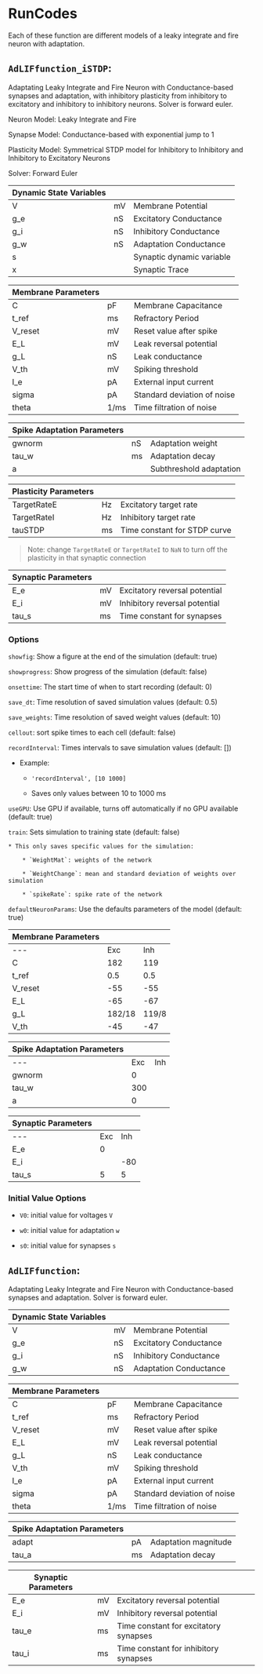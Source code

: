 # RunCodes

Each of these function are different models of a leaky integrate and fire neuron with adaptation.

 ## `AdLIFfunction_iSTDP`: 
 Adaptating Leaky Integrate and Fire Neuron with Conductance-based synapses and adaptation, with inhibitory plasticity from inhibitory to excitatory and inhibitory to inhibitory neurons. Solver is forward euler. 

 Neuron Model: Leaky Integrate and Fire

 Synapse Model: Conductance-based with exponential jump to 1

 Plasticity Model: Symmetrical STDP model for Inhibitory to Inhibitory and Inhibitory to Excitatory Neurons

 Solver: Forward Euler
    
| Dynamic State Variables |  |  | 
| --- | --- | --- | 
| V | mV | Membrane Potential | 
| g_e | nS | Excitatory Conductance | 
| g_i | nS | Inhibitory Conductance | 
| g_w | nS | Adaptation Conductance | 
| s | | Synaptic dynamic variable |
| x | | Synaptic Trace | 

| Membrane Parameters |  |  | 
| --- | --- | --- | 
| C | pF | Membrane Capacitance | 
| t_ref | ms | Refractory Period | 
| V_reset | mV | Reset value after spike | 
| E_L | mV | Leak reversal potential | 
| g_L | nS | Leak conductance | 
| V_th | mV | Spiking threshold | 
| I_e | pA | External input current | 
| sigma | pA | Standard deviation of noise | 
| theta | 1/ms | Time filtration of noise |

| Spike Adaptation Parameters |  |  | 
| --- | --- | --- | 
| gwnorm | nS | Adaptation weight | 
| tau_w | ms | Adaptation decay | 
| a |  | Subthreshold adaptation | 

| Plasticity Parameters |  |  | 
| --- | --- | --- | 
| TargetRateE | Hz | Excitatory target rate | 
| TargetRateI | Hz | Inhibitory target rate | 
| tauSTDP | ms | Time constant for STDP curve | 

> Note: change `TargetRateE` or `TargetRateI` to `NaN` to turn off the plasticity in that synaptic connection

| Synaptic Parameters |  |  | 
| --- | --- | --- | 
| E_e | mV | Excitatory reversal potential | 
| E_i | mV | Inhibitory reversal potential | 
| tau_s | ms | Time constant for synapses | 

### Options

`showfig`: Show a figure at the end of the simulation (default: true)

`showprogress`: Show progress of the simulation (default: false)

`onsettime`: The start time of when to start recording (default: 0)

`save_dt`: Time resolution of saved simulation values (default: 0.5)

`save_weights`: Time resolution of saved weight values (default: 10)

`cellout`: sort spike times to each cell (default: false)

`recordInterval`: Times intervals to save simulation values (default: [])

* Example: 

    * `'recordInterval', [10 1000]`

    * Saves only values between 10 to 1000 ms

`useGPU`: Use GPU if available, turns off automatically if no GPU available (default: true)

`train`: Sets simulation to training state (default: false)

    * This only saves specific values for the simulation: 

        * `WeightMat`: weights of the network
        
        * `WeightChange`: mean and standard deviation of weights over simulation

        * `spikeRate`: spike rate of the network

`defaultNeuronParams`: Use the defaults parameters of the model (default: true)

| Membrane Parameters |  |  | 
| --- | --- | --- | 
| --- | Exc | Inh | 
| C | 182 | 119 | 
| t_ref | 0.5 | 0.5 | 
| V_reset | -55 | -55 | 
| E_L | -65 | -67 | 
| g_L | 182/18 | 119/8 | 
| V_th | -45 | -47 | 

| Spike Adaptation Parameters |  |  | 
| --- | --- | --- | 
| --- | Exc | Inh | 
| gwnorm | 0 |  | 
| tau_w | 300 |  | 
| a | 0 |  | 

| Synaptic Parameters |  |  | 
| --- | --- | --- | 
| --- | Exc | Inh | 
| E_e | 0 |  | 
| E_i |  | -80 | 
| tau_s | 5 | 5 | 

### Initial Value Options

* `V0`: initial value for voltages `V`

* `w0`: initial value for adaptation `w`

* `s0`: initial value for synapses `s`

## `AdLIFfunction`: 
 Adaptating Leaky Integrate and Fire Neuron with Conductance-based synapses and adaptation. Solver is forward euler. 
    
| Dynamic State Variables |  |  | 
| --- | --- | --- | 
| V | mV | Membrane Potential | 
| g_e | nS | Excitatory Conductance | 
| g_i | nS | Inhibitory Conductance | 
| g_w | nS | Adaptation Conductance | 

| Membrane Parameters |  |  | 
| --- | --- | --- | 
| C | pF | Membrane Capacitance | 
| t_ref | ms | Refractory Period | 
| V_reset | mV | Reset value after spike | 
| E_L | mV | Leak reversal potential | 
| g_L | nS | Leak conductance | 
| V_th | mV | Spiking threshold | 
| I_e | pA | External input current | 
| sigma | pA | Standard deviation of noise | 
| theta | 1/ms | Time filtration of noise |

| Spike Adaptation Parameters |  |  | 
| --- | --- | --- | 
| adapt | pA | Adaptation magnitude | 
| tau_a | ms | Adaptation decay | 

| Synaptic Parameters |  |  | 
| --- | --- | --- | 
| E_e | mV | Excitatory reversal potential | 
| E_i | mV | Inhibitory reversal potential | 
| tau_e | ms | Time constant for excitatory synapses | 
| tau_i | ms | Time constant for inhibitory synapses | 
